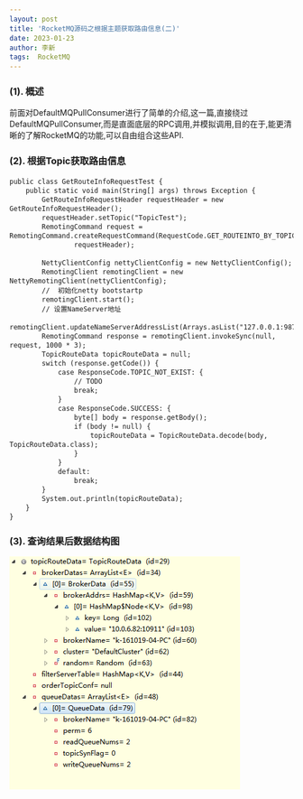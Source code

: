 ```yaml
---
layout: post
title: 'RocketMQ源码之根据主题获取路由信息(二)' 
date: 2023-01-23
author: 李新
tags:  RocketMQ
---
```


### (1). 概述
前面对DefaultMQPullConsumer进行了简单的介绍,这一篇,直接绕过DefaultMQPullConsumer,而是直面底层的RPC调用,并模拟调用,目的在于,能更清晰的了解RocketMQ的功能,可以自由组合这些API. 

### (2). 根据Topic获取路由信息
```
public class GetRouteInfoRequestTest {
    public static void main(String[] args) throws Exception {
        GetRouteInfoRequestHeader requestHeader = new GetRouteInfoRequestHeader();
        requestHeader.setTopic("TopicTest");
        RemotingCommand request = RemotingCommand.createRequestCommand(RequestCode.GET_ROUTEINTO_BY_TOPIC,
                requestHeader);
        
        NettyClientConfig nettyClientConfig = new NettyClientConfig();
        RemotingClient remotingClient = new NettyRemotingClient(nettyClientConfig);
        //  初始化netty bootstartp
        remotingClient.start();
        // 设置NameServer地址
        remotingClient.updateNameServerAddressList(Arrays.asList("127.0.0.1:9876"));
        RemotingCommand response = remotingClient.invokeSync(null, request, 1000 * 3);
        TopicRouteData topicRouteData = null;
        switch (response.getCode()) {
            case ResponseCode.TOPIC_NOT_EXIST: {
                // TODO
                break;
            }
            case ResponseCode.SUCCESS: {
                byte[] body = response.getBody();
                if (body != null) {
                    topicRouteData = TopicRouteData.decode(body, TopicRouteData.class);
                }
            }
            default:
                break;
        }
        System.out.println(topicRouteData);
    }
}
```
### (3). 查询结果后数据结构图
!["查询结果后数据结构图"](/assets/rocketmq/imgs/rocketmq-getrouteinfo.png)
